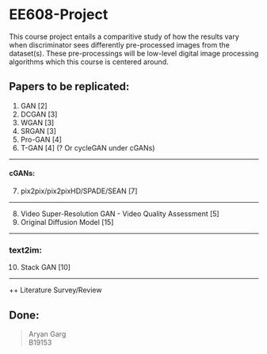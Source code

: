 # EE608-Project

This course project entails a comparitive study of how the results vary when discriminator sees differently pre-processed images from the dataset(s). These pre-processings will be low-level digital image processing algorithms which this course is centered around.   

## Papers to be replicated:   
1. GAN       [2]
2. DCGAN     [3]
3. WGAN      [3]
4. SRGAN     [3]
5. Pro-GAN   [4]
6. T-GAN    [4] (? Or cycleGAN under cGANs)    

--- 
#### cGANs:    
7. pix2pix/pix2pixHD/SPADE/SEAN   [7]

---     
8. Video Super-Resolution GAN - Video Quality Assessment [5]
9. Original Diffusion Model [15]
---   

### text2im:    
10. Stack GAN  [10]

---   

++ Literature Survey/Review       

## Done:


> Aryan Garg    
> B19153   
